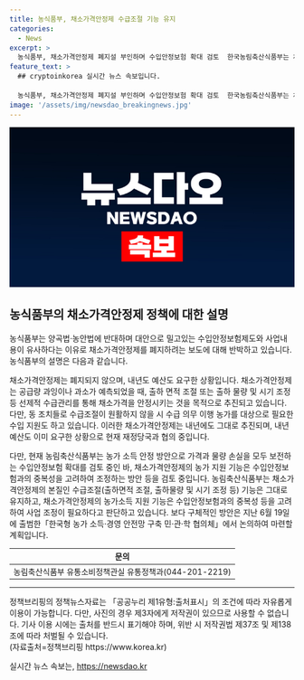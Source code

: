```yaml
---
title: 농식품부, 채소가격안정제 수급조절 기능 유지
categories:
  - News
excerpt: >
  농식품부, 채소가격안정제 폐지설 부인하며 수입안정보험 확대 검토  한국농림축산식품부는 채소가격안정제가 내년도에도 유지될 것이며, 수입안정보험과 중복되는 기능 조정을 검토 중이라고 밝혔다. 이에 대한 논의는 협의체를 통해 이뤄질 예정이며, 자세한 내용은 해당 부처로 문의할 수 있다.
feature_text: >
  ## cryptoinkorea 실시간 뉴스 속보입니다.

  농식품부, 채소가격안정제 폐지설 부인하며 수입안정보험 확대 검토  한국농림축산식품부는 채소가격안정제가 내년도에도 유지될 것이며, 수입안정보험과 중복되는 기능 조정을 검토 중이라고 밝혔다. 이에 대한 논의는 협의체를 통해 이뤄질 예정이며, 자세한 내용은 해당 부처로 문의할 수 있다.
image: '/assets/img/newsdao_breakingnews.jpg'
---
```


<p><img src="/assets/img/newsdao_breakingnews.jpg" alt="cryptoinkorea 속보" /></p>

<h2 data-ke-size="size26">농식품부의 채소가격안정제 정책에 대한 설명</h2>

<p>농식품부는 양곡법·농안법에 반대하며 대안으로 밀고있는 수입안정보험제도와 사업내용이 유사하다는 이유로 채소가격안정제를 폐지하려는 보도에 대해 반박하고 있습니다. 농식품부의 설명은 다음과 같습니다.</p>

<p data-ke-size="size16">채소가격안정제는 폐지되지 않으며, 내년도 예산도 요구한 상황입니다. 채소가격안정제는 공급량 과잉이나 과소가 예측되었을 때, 출하 면적 조절 또는 출하 물량 및 시기 조정 등 선제적 수급관리를 통해 채소가격을 안정시키는 것을 목적으로 추진되고 있습니다. 다만, 동 조치들로 수급조절이 원활하지 않을 시 수급 의무 이행 농가를 대상으로 필요한 수입 지원도 하고 있습니다. 이러한 채소가격안정제는 내년에도 그대로 추진되며, 내년 예산도 이미 요구한 상황으로 현재 재정당국과 협의 중입니다.</p>

<p data-ke-size="size16">다만, 현재 농림축산식품부는 농가 소득 안정 방안으로 가격과 물량 손실을 모두 보전하는 수입안정보험 확대를 검토 중인 바, 채소가격안정제의 농가 지원 기능은 수입안정보험과의 중복성을 고려하여 조정하는 방안 등을 검토 중입니다. 농림축산식품부는 채소가격안정제의 본질인 수급조절(출하면적 조절, 출하물량 및 시기 조정 등) 기능은 그대로 유지하고, 채소가격안정제의 농가소득 지원 기능은 수입안정보험과의 중복성 등을 고려하여 사업 조정이 필요하다고 판단하고 있습니다. 보다 구체적인 방안은 지난 6월 19일에 출범한「한국형 농가 소득·경영 안전망 구축 민·관·학 협의체」에서 논의하여 마련할 계획입니다.</p>

<table>
    <thead>
        <tr>
            <th style="text-align: center;">문의</th>
        </tr>
    </thead>
    <tbody>
        <tr>
            <td style="text-align: center;">농림축산식품부 유통소비정책관실 유통정책과(044-201-2219)</td>
    </tbody>
</table>

<hr>

<p data-ke-size="size16">정책브리핑의 정책뉴스자료는 「공공누리 제1유형:출처표시」의 조건에 따라 자유롭게 이용이 가능합니다. 다만, 사진의 경우 제3자에게 저작권이 있으므로 사용할 수 없습니다. 기사 이용 시에는 출처를 반드시 표기해야 하며, 위반 시 저작권법 제37조 및 제138조에 따라 처벌될 수 있습니다. <br>(자료출처=정책브리핑 https://www.korea.kr)</p>
실시간 뉴스 속보는, <a href="https://newsdao.kr" rel="dofollow">https://newsdao.kr</a>


